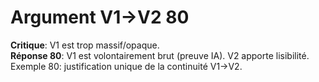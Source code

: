 # Argument V1→V2 80
**Critique**: V1 est trop massif/opaque.  
**Réponse 80**: V1 est volontairement brut (preuve IA). V2 apporte lisibilité.  
Exemple 80: justification unique de la continuité V1→V2.
